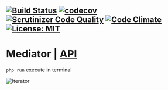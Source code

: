 [![Build Status](https://travis-ci.org/Jagepard/PhpDesignPatterns-Mediator.svg?branch=master)](https://travis-ci.org/Jagepard/PhpDesignPatterns-Mediator)
[![codecov](https://codecov.io/gh/Jagepard/PhpDesignPatterns-Mediator/branch/master/graph/badge.svg)](https://codecov.io/gh/Jagepard/PhpDesignPatterns-Mediator)
[![Scrutinizer Code Quality](https://scrutinizer-ci.com/g/Jagepard/PhpDesignPatterns-Mediator/badges/quality-score.png?b=master)](https://scrutinizer-ci.com/g/Jagepard/PhpDesignPatterns-Mediator/?branch=master)
[![Code Climate](https://codeclimate.com/github/Jagepard/PhpDesignPatterns-Mediator/badges/gpa.svg)](https://codeclimate.com/github/Jagepard/PhpDesignPatterns-Mediator)
[![License: MIT](https://img.shields.io/badge/license-MIT-498e7f.svg)](https://mit-license.org/)
-----
# Mediator | [API](https://github.com/Jagepard/PhpDesignPatterns-Mediator/blob/master/docs.md "Documentation API")
```php run``` execute in terminal

![Iterator](https://github.com/Jagepard/PhpDesignPatterns-Mediator/blob/master/UML.png)

